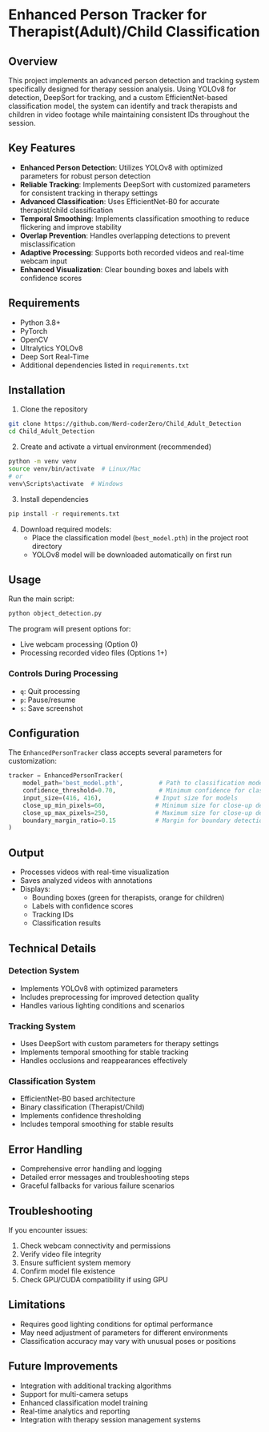 # Enhanced Person Tracker for Therapist(Adult)/Child Classification
## Overview
This project implements an advanced person detection and tracking system specifically designed for therapy session analysis. Using YOLOv8 for detection, DeepSort for tracking, and a custom EfficientNet-based classification model, the system can identify and track therapists and children in video footage while maintaining consistent IDs throughout the session.

## Key Features
- **Enhanced Person Detection**: Utilizes YOLOv8 with optimized parameters for robust person detection
- **Reliable Tracking**: Implements DeepSort with customized parameters for consistent tracking in therapy settings
- **Advanced Classification**: Uses EfficientNet-B0 for accurate therapist/child classification
- **Temporal Smoothing**: Implements classification smoothing to reduce flickering and improve stability
- **Overlap Prevention**: Handles overlapping detections to prevent misclassification
- **Adaptive Processing**: Supports both recorded videos and real-time webcam input
- **Enhanced Visualization**: Clear bounding boxes and labels with confidence scores

## Requirements
- Python 3.8+
- PyTorch
- OpenCV
- Ultralytics YOLOv8
- Deep Sort Real-Time
- Additional dependencies listed in `requirements.txt`

## Installation
1. Clone the repository
```bash
git clone https://github.com/Nerd-coderZero/Child_Adult_Detection
cd Child_Adult_Detection
```

2. Create and activate a virtual environment (recommended)
```bash
python -m venv venv
source venv/bin/activate  # Linux/Mac
# or
venv\Scripts\activate  # Windows
```

3. Install dependencies
```bash
pip install -r requirements.txt
```

4. Download required models:
   - Place the classification model (`best_model.pth`) in the project root directory
   - YOLOv8 model will be downloaded automatically on first run

## Usage
Run the main script:
```bash
python object_detection.py
```

The program will present options for:
- Live webcam processing (Option 0)
- Processing recorded video files (Options 1+)

### Controls During Processing
- `q`: Quit processing
- `p`: Pause/resume
- `s`: Save screenshot

## Configuration
The `EnhancedPersonTracker` class accepts several parameters for customization:
```python
tracker = EnhancedPersonTracker(
    model_path='best_model.pth',          # Path to classification model
    confidence_threshold=0.70,            # Minimum confidence for classification
    input_size=(416, 416),               # Input size for models
    close_up_min_pixels=60,              # Minimum size for close-up detection
    close_up_max_pixels=250,             # Maximum size for close-up detection
    boundary_margin_ratio=0.15           # Margin for boundary detection
)
```

## Output
- Processes videos with real-time visualization
- Saves analyzed videos with annotations
- Displays:
  - Bounding boxes (green for therapists, orange for children)
  - Labels with confidence scores
  - Tracking IDs
  - Classification results

## Technical Details
### Detection System
- Implements YOLOv8 with optimized parameters
- Includes preprocessing for improved detection quality
- Handles various lighting conditions and scenarios

### Tracking System
- Uses DeepSort with custom parameters for therapy settings
- Implements temporal smoothing for stable tracking
- Handles occlusions and reappearances effectively

### Classification System
- EfficientNet-B0 based architecture
- Binary classification (Therapist/Child)
- Implements confidence thresholding
- Includes temporal smoothing for stable results

## Error Handling
- Comprehensive error handling and logging
- Detailed error messages and troubleshooting steps
- Graceful fallbacks for various failure scenarios

## Troubleshooting
If you encounter issues:
1. Check webcam connectivity and permissions
2. Verify video file integrity
3. Ensure sufficient system memory
4. Confirm model file existence
5. Check GPU/CUDA compatibility if using GPU

## Limitations
- Requires good lighting conditions for optimal performance
- May need adjustment of parameters for different environments
- Classification accuracy may vary with unusual poses or positions

## Future Improvements
- Integration with additional tracking algorithms
- Support for multi-camera setups
- Enhanced classification model training
- Real-time analytics and reporting
- Integration with therapy session management systems
